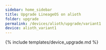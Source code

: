 ```yaml
---
sidebar: home_sidebar
title: Upgrade LineageOS on alioth
folder: upgrade
permalink: /devices/alioth/upgrade/variant1
device: alioth_variant1
---
```

{% include templates/device_upgrade.md %}
